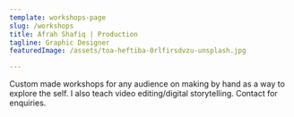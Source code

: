 ```yaml
---
template: workshops-page
slug: /workshops
title: Afrah Shafiq | Production
tagline: Graphic Designer
featuredImage: /assets/toa-heftiba-0rlfirsdvzu-unsplash.jpg

---
```

Custom made workshops for any audience on making by hand as a way to explore the self. I also teach video editing/digital storytelling. Contact for enquiries.
